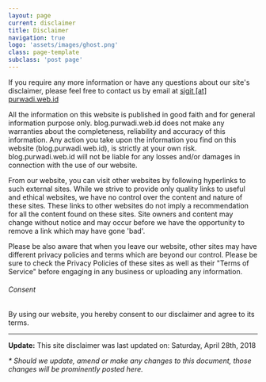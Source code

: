 ```yaml
---
layout: page
current: disclaimer
title: Disclaimer
navigation: true
logo: 'assets/images/ghost.png'
class: page-template
subclass: 'post page'
---
```


If you require any more information or have any questions about our site's disclaimer, please feel free to contact us by email at <a href="&#109;&#97;&#105;&#108;&#116;&#111;:&#115;&#105;&#103;&#105;&#116;&#64;&#112;&#117;&#114;&#119;&#97;&#100;&#105;&#46;&#119;&#101;&#98;&#46;&#105;&#100;">&#115;&#105;&#103;&#105;&#116; [&#97;&#116;] &#112;&#117;&#114;&#119;&#97;&#100;&#105;&#46;&#119;&#101;&#98;&#46;&#105;&#100;</a>

All the information on this website is published in good faith and for general information purpose only. blog.purwadi.web.id does not make any warranties about the completeness, reliability and accuracy of this information. Any action you take upon the information you find on this website (blog.purwadi.web.id), is strictly at your own risk. blog.purwadi.web.id will not be liable for any losses and/or damages in connection with the use of our website.

From our website, you can visit other websites by following hyperlinks to such external sites. While we strive to provide only quality links to useful and ethical websites, we have no control over the content and nature of these sites. These links to other websites do not imply a recommendation for all the content found on these sites. Site owners and content may change without notice and may occur before we have the opportunity to remove a link which may have gone 'bad'.

Please be also aware that when you leave our website, other sites may have different privacy policies and terms which are beyond our control. Please be sure to check the Privacy Policies of these sites as well as their "Terms of Service" before engaging in any business or uploading any information.

###### Consent

By using our website, you hereby consent to our disclaimer and agree to its terms.

---

<b>Update:</b> This site disclaimer was last updated on: Saturday, April 28th, 2018<br />

<em>* Should we update, amend or make any changes to this document, those changes will be prominently posted here.</em>